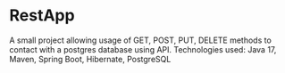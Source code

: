 # RestApp
A small project allowing usage of GET, POST, PUT, DELETE methods to contact with a postgres database using API.
Technologies used: Java 17, Maven, Spring Boot, Hibernate, PostgreSQL
